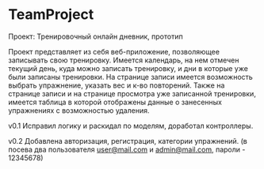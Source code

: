 # TeamProject
Проект: Тренировочный онлайн дневник, прототип

Проект представляет из себя веб-приложение, позволяющее записывать свою тренировку. Имеется календарь, на нем отмечен текущий день, куда можно записать тренировку, и дни в которые уже были записаны тренировки. На странице записи имеется возможность выбрать упражнение, указать вес и к-во повторений. Также на странице записи и на странице просмотра уже записанной тренировки, имеется таблица в которой отображены данные о занесенных упражнениях с возможностью удаления.

v0.1
Исправил логику и раскидал по моделям, доработал контроллеры.

v0.2
Добавлена авторизация, регистрация, категории упражнений. (в посева два пользователя user@mail.com и admin@mail.com, пароли - 12345678)
